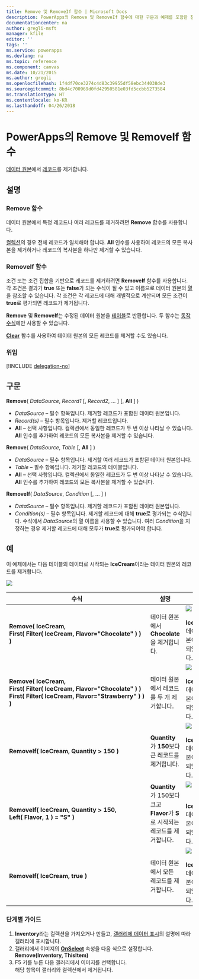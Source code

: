```yaml
---
title: Remove 및 RemoveIf 함수 | Microsoft Docs
description: PowerApps의 Remove 및 RemoveIf 함수에 대한 구문과 예제를 포함한 참조 정보
documentationcenter: na
author: gregli-msft
manager: kfile
editor: ''
tags: ''
ms.service: powerapps
ms.devlang: na
ms.topic: reference
ms.component: canvas
ms.date: 10/21/2015
ms.author: gregli
ms.openlocfilehash: 1f4df70ce3274c4d83c39955df58ebc344038de3
ms.sourcegitcommit: 8bd4c700969d0fd42950581e03fd5ccbb5273584
ms.translationtype: HT
ms.contentlocale: ko-KR
ms.lasthandoff: 04/26/2018
---
```

# <a name="remove-and-removeif-functions-in-powerapps"></a>PowerApps의 Remove 및 RemoveIf 함수
[데이터 원본](../working-with-data-sources.md)에서 [레코드](../working-with-tables.md#records)를 제거합니다.

## <a name="description"></a>설명
### <a name="remove-function"></a>Remove 함수
데이터 원본에서 특정 레코드나 여러 레코드를 제거하려면 **Remove** 함수를 사용합니다.  

[컬렉션](../working-with-data-sources.md#collections)의 경우 전체 레코드가 일치해야 합니다. **All** 인수를 사용하여 레코드의 모든 복사본을 제거하거나 레코드의 복사본을 하나만 제거할 수 있습니다.

### <a name="removeif-function"></a>RemoveIf 함수
조건 또는 조건 집합을 기반으로 레코드를 제거하려면 **RemoveIf** 함수를 사용합니다. 각 조건은 결과가 **true** 또는 **false**가 되는 수식이 될 수 있고 이름으로 데이터 원본의 [열](../working-with-tables.md#columns)을 참조할 수 있습니다. 각 조건은 각 레코드에 대해 개별적으로 계산되며 모든 조건이 **true**로 평가되면 레코드가 제거됩니다.

**Remove** 및 **RemoveIf**는 수정된 데이터 원본을 [테이블](../working-with-tables.md)로 반환합니다. 두 함수는 [동작 수식](../working-with-formulas-in-depth.md)에만 사용할 수 있습니다.

**[Clear](function-clear-collect-clearcollect.md)** 함수를 사용하여 데이터 원본의 모든 레코드를 제거할 수도 있습니다.

### <a name="delegation"></a>위임
[!INCLUDE [delegation-no](../../../includes/delegation-no.md)]

## <a name="syntax"></a>구문
**Remove**( *DataSource*, *Record1* [, *Record2*, ... ] [, **All** ] )

* *DataSource* – 필수 항목입니다. 제거할 레코드가 포함된 데이터 원본입니다.
* *Record(s)* – 필수 항목입니다. 제거할 레코드입니다.
* **All** – 선택 사항입니다. 컬렉션에서 동일한 레코드가 두 번 이상 나타날 수 있습니다.  **All** 인수를 추가하여 레코드의 모든 복사본을 제거할 수 있습니다.

**Remove**( *DataSource*, *Table* [, **All** ] )

* *DataSource* – 필수 항목입니다. 제거할 여러 레코드가 포함된 데이터 원본입니다.
* *Table* – 필수 항목입니다. 제거할 레코드의 테이블입니다.
* **All** – 선택 사항입니다. 컬렉션에서 동일한 레코드가 두 번 이상 나타날 수 있습니다.  **All** 인수를 추가하여 레코드의 모든 복사본을 제거할 수 있습니다.

**RemoveIf**( *DataSource*, *Condition* [, ... ] )

* *DataSource* – 필수 항목입니다. 제거할 레코드가 포함된 데이터 원본입니다.
* *Condition(s)* – 필수 항목입니다. 제거할 레코드에 대해 **true**로 평가되는 수식입니다.  수식에서 *DataSource*의 열 이름을 사용할 수 있습니다.  여러 *Condition*을 지정하는 경우 제거할 레코드에 대해 모두가 **true**로 평가되어야 합니다.

## <a name="examples"></a>예
이 예제에서는 다음 테이블의 데이터로 시작되는 **IceCream**이라는 데이터 원본의 레코드를 제거합니다.

![](media/function-remove-removeif/icecream.png)

| 수식 | 설명 | 결과 |
| --- | --- | --- |
| **Remove(&nbsp;IceCream,<br>First(&nbsp;Filter(&nbsp;IceCream,&nbsp;Flavor="Chocolate"&nbsp;)&nbsp;) )** |데이터 원본에서 **Chocolate**을 제거합니다. |<style> img { max-width: none } </style> ![](media/function-remove-removeif/icecream-no-chocolate.png)<br><br>**IceCream** 데이터 원본이 수정되었습니다. |
| **Remove(&nbsp;IceCream,<br>First(&nbsp;Filter(&nbsp;IceCream,&nbsp;Flavor="Chocolate"&nbsp;)&nbsp;) First(&nbsp;Filter(&nbsp;IceCream,&nbsp;Flavor="Strawberry"&nbsp;)&nbsp;) )** |데이터 원본에서 레코드를 두 개 제거합니다. |![](media/function-remove-removeif/icecream-only-vanilla.png)<br><br>**IceCream** 데이터 원본이 수정되었습니다. |
| **RemoveIf(&nbsp;IceCream, Quantity&nbsp;>&nbsp;150 )** |**Quantity**가 **150**보다 큰 레코드를 제거합니다. |![](media/function-remove-removeif/icecream-only-chocolate.png)<br><br>**IceCream** 데이터 원본이 수정되었습니다. |
| **RemoveIf(&nbsp;IceCream, Quantity&nbsp;>&nbsp;150, Left(&nbsp;Flavor,&nbsp;1&nbsp;) = "S" )** |**Quantity**가 150보다 크고 **Flavor**가 **S**로 시작되는 레코드를 제거합니다. |![](media/function-remove-removeif/icecream-no-strawberry.png)<br><br><br>**IceCream** 데이터 원본이 수정되었습니다. |
| **RemoveIf(&nbsp;IceCream, true )** |데이터 원본에서 모든 레코드를 제거합니다. |![](media/function-remove-removeif/icecream-empty.png)<br><br>**IceCream** 데이터 원본이 수정되었습니다. |

### <a name="step-by-step"></a>단계별 가이드
1. **Inventory**라는 컬렉션을 가져오거나 만들고, [갤러리에 데이터 표시](../show-images-text-gallery-sort-filter.md)의 설명에 따라 갤러리에 표시합니다.
2. 갤러리에서 이미지의 **[OnSelect](../controls/properties-core.md)** 속성을 다음 식으로 설정합니다.<br>**Remove(Inventory, ThisItem)**
3. F5 키를 누른 다음 갤러리에서 이미지를 선택합니다.<br>해당 항목이 갤러리와 컬렉션에서 제거됩니다.

